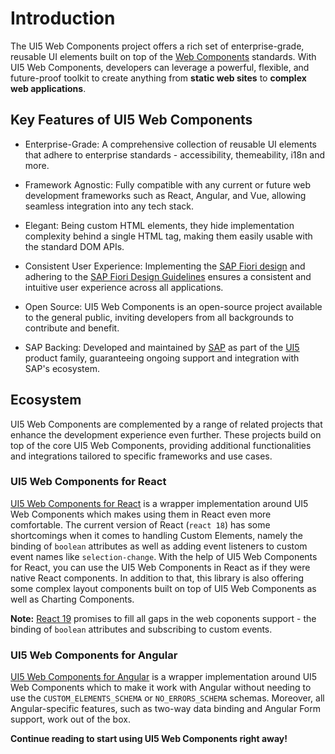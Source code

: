 # Introduction

The UI5 Web Components project offers a rich set of enterprise-grade, reusable UI elements built on top of the [Web Components](https://developer.mozilla.org/en-US/docs/Web/API/Web_components) standards.
With UI5 Web Components, developers can leverage a powerful, flexible, and future-proof toolkit to create anything from **static web sites** to **complex web applications**.


## Key Features of UI5 Web Components

- Enterprise-Grade: A comprehensive collection of reusable UI elements that adhere to enterprise standards - accessibility, themeability, i18n and more.

- Framework Agnostic: Fully compatible with any current or future web development frameworks such as React, Angular, and Vue, allowing seamless integration into any tech stack.

- Elegant: Being custom HTML elements, they hide implementation complexity behind a single HTML tag, making them easily usable with the standard DOM APIs.

- Consistent User Experience: Implementing the [SAP Fiori design](https://experience.sap.com/fiori-design/) and adhering to the [SAP Fiori Design Guidelines](https://experience.sap.com/fiori-design-web/) ensures a consistent and intuitive user experience across all applications.

- Open Source: UI5 Web Components is an open-source project available to the general public, inviting developers from all backgrounds to contribute and benefit.

- SAP Backing: Developed and maintained by [SAP](https://sap.com) as part of the [UI5](https://openui5.org/) product family, guaranteeing ongoing support and integration with SAP's ecosystem.


## Ecosystem

UI5 Web Components are complemented by a range of related projects that enhance the development experience even further. These projects build on top of the core UI5 Web Components, providing additional functionalities and integrations tailored to specific frameworks and use cases.

### UI5 Web Components for React

[UI5 Web Components for React](https://github.com/UI5/webcomponents-react) is a wrapper implementation around UI5 Web Components which makes using them in React even more comfortable. The current version of React (`react 18`) has some shortcomings when it comes to handling Custom Elements, namely the binding of `boolean` attributes as well as adding event listeners to custom event names like `selection-change`. With the help of UI5 Web Components for React, you can use the UI5 Web Components in React as if they were native React components. In addition to that, this library is also offering some complex layout components built on top of UI5 Web Components as well as Charting Components.

**Note:** [React 19](https://react.dev/blog/2024/04/25/react-19) promises to fill all gaps in the web coponents support - the binding of `boolean` attributes and subscribing to custom events.

### UI5 Web Components for Angular

[UI5 Web Components for Angular](https://github.com/SAP/ui5-webcomponents-ngx) is a wrapper implementation around UI5 Web Components which to make it work with Angular without needing to use the `CUSTOM_ELEMENTS_SCHEMA` or `NO_ERRORS_SCHEMA` schemas.
Moreover, all Angular-specific features, such as two-way data binding and Angular Form support, work out of the box.


**Continue reading to start using UI5 Web Components right away!**

